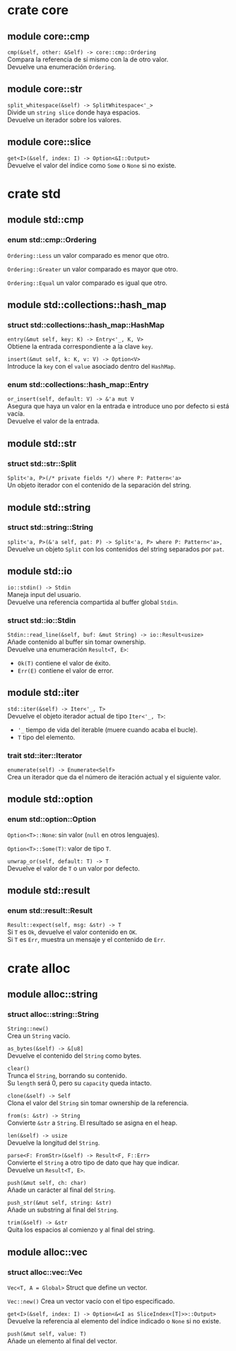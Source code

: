 #   crate   core

##  module  core::cmp
`cmp(&self, other: &Self) -> core::cmp::Ordering`\
Compara la referencia de sí mismo con la de otro valor.\
Devuelve una enumeración `Ordering`.

##  module  core::str
`split_whitespace(&self) -> SplitWhitespace<'_>`\
Divide un `string slice` donde haya espacios.\
Devuelve un iterador sobre los valores.

##  module  core::slice
`get<I>(&self, index: I) -> Option<&I::Output>`\
Devuelve el valor del índice como `Some` o `None` si no existe.


#   crate   std

##  module  std::cmp

### enum    std::cmp::Ordering
`Ordering::Less` un valor comparado es menor que otro.

`Ordering::Greater` un valor comparado es mayor que otro.

`Ordering::Equal` un valor comparado es igual que otro.


##  module  std::collections::hash_map

### struct  std::collections::hash_map::HashMap
`entry(&mut self, key: K) -> Entry<'_, K, V>`\
Obtiene la entrada correspondiente a la clave `key`.

`insert(&mut self, k: K, v: V) -> Option<V>`\
Introduce la `key` con el `value` asociado dentro del `HashMap`.


### enum    std::collections::hash_map::Entry
`or_insert(self, default: V) -> &'a mut V`\
Asegura que haya un valor en la entrada e introduce uno por defecto si está vacía.\
Devuelve el valor de la entrada.


##  module std::str

### struct std::str::Split
`Split<'a, P>(/* private fields */) where P: Pattern<'a>`\
Un objeto iterador con el contenido de la separación del string.


##  module std::string

### struct std::string::String
`split<'a, P>(&'a self, pat: P) -> Split<'a, P> where P: Pattern<'a>,`\
Devuelve un objeto `Split` con los contenidos del string separados por `pat`.


##  module  std::io
`io::stdin() -> Stdin`\
Maneja input del usuario.\
Devuelve una referencia compartida al buffer global `Stdin`.

### struct  std::io::Stdin
`Stdin::read_line(&self, buf: &mut String) -> io::Result<usize>`\
Añade contenido al buffer sin tomar ownership.\
Devuelve una enumeración `Result<T, E>`:
- `Ok(T)`  contiene el valor de éxito.
- `Err(E)` contiene el valor de error.


##  module  std::iter
`std::iter(&self) -> Iter<'_, T>`\
Devuelve el objeto iterador actual de tipo `Iter<'_, T>`:
- `'_` tiempo de vida del iterable (muere cuando acaba el bucle).
- `T` tipo del elemento.

### trait   std::iter::Iterator
`enumerate(self) -> Enumerate<Self>`\
Crea un iterador que da el número de iteración actual y el siguiente valor.


##  module  std::option

### enum    std::option::Option
`Option<T>::None`: sin valor (`null` en otros lenguajes).

`Option<T>::Some(T)`: valor de tipo `T`.

`unwrap_or(self, default: T) -> T`\
Devuelve el valor de `T` o un valor por defecto.


##  module  std::result

### enum    std::result::Result
`Result::expect(self, msg: &str) -> T`\
Si `T` es `Ok`, devuelve el valor contenido en `OK`.\
Si `T` es `Err`, muestra un mensaje y el contenido de `Err`.



#   crate   alloc

##  module  alloc::string

### struct  alloc::string::String
`String::new()`\
Crea un `String` vacío.

`as_bytes(&self) -> &[u8]`\
Devuelve el contenido del `String` como bytes.

`clear()`\
Trunca el `String`, borrando su contenido.\
Su `length` será 0, pero su `capacity` queda intacto.

`clone(&self) -> Self`\
Clona el valor del `String` sin tomar ownership de la referencia.

`from(s: &str) -> String`\
Convierte `&str` a `String`. El resultado se asigna en el heap.

`len(&self) -> usize`\
Devuelve la longitud del `String`.

`parse<F: FromStr>(&self) -> Result<F, F::Err>`\
Convierte el `String` a otro tipo de dato que hay que indicar.\
Devuelve un `Result<T, E>`.

`push(&mut self, ch: char)`\
Añade un carácter al final del `String`.

`push_str(&mut self, string: &str)`\
Añade un substring al final del `String`.

`trim(&self) -> &str`\
Quita los espacios al comienzo y al final del string.


##  module  alloc::vec

### struct  alloc::vec::Vec
`Vec<T, A = Global>`
Struct que define un vector.

`Vec::new()`
Crea un vector vacío con el tipo especificado.

`get<I>(&self, index: I) -> Option<&<I as SliceIndex<[T]>>::Output>`\
Devuelve la referencia al elemento del índice indicado o `None` si no existe.

`push(&mut self, value: T)`\
Añade un elemento al final del vector.
